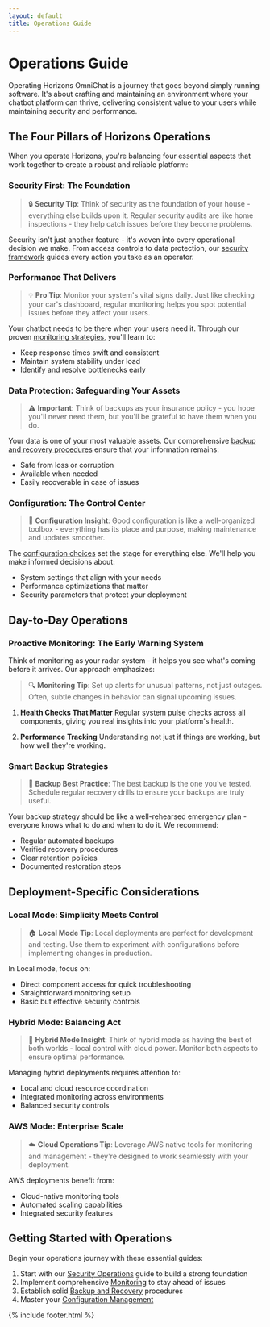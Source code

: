 ```yaml
---
layout: default
title: Operations Guide
---
```


# Operations Guide

Operating Horizons OmniChat is a journey that goes beyond simply running software. It's about crafting and maintaining an environment where your chatbot platform can thrive, delivering consistent value to your users while maintaining security and performance.

## The Four Pillars of Horizons Operations

When you operate Horizons, you're balancing four essential aspects that work together to create a robust and reliable platform:

### Security First: The Foundation

> 🔒 **Security Tip**: Think of security as the foundation of your house - everything else builds upon it. Regular security audits are like home inspections - they help catch issues before they become problems.

Security isn't just another feature - it's woven into every operational decision we make. From access controls to data protection, our [security framework](security.md) guides every action you take as an operator.

### Performance That Delivers

> 💡 **Pro Tip**: Monitor your system's vital signs daily. Just like checking your car's dashboard, regular monitoring helps you spot potential issues before they affect your users.

Your chatbot needs to be there when your users need it. Through our proven [monitoring strategies](monitoring.md), you'll learn to:
- Keep response times swift and consistent
- Maintain system stability under load
- Identify and resolve bottlenecks early

### Data Protection: Safeguarding Your Assets

> ⚠️ **Important**: Think of backups as your insurance policy - you hope you'll never need them, but you'll be grateful to have them when you do.

Your data is one of your most valuable assets. Our comprehensive [backup and recovery procedures](backup.md) ensure that your information remains:
- Safe from loss or corruption
- Available when needed
- Easily recoverable in case of issues

### Configuration: The Control Center

> 🎯 **Configuration Insight**: Good configuration is like a well-organized toolbox - everything has its place and purpose, making maintenance and updates smoother.

The [configuration choices](configuration.md) set the stage for everything else. We'll help you make informed decisions about:
- System settings that align with your needs
- Performance optimizations that matter
- Security parameters that protect your deployment

## Day-to-Day Operations

### Proactive Monitoring: The Early Warning System

Think of monitoring as your radar system - it helps you see what's coming before it arrives. Our approach emphasizes:

> 🔍 **Monitoring Tip**: Set up alerts for unusual patterns, not just outages. Often, subtle changes in behavior can signal upcoming issues.

1. **Health Checks That Matter**
   Regular system pulse checks across all components, giving you real insights into your platform's health.

2. **Performance Tracking**
   Understanding not just if things are working, but how well they're working.

### Smart Backup Strategies

> 💾 **Backup Best Practice**: The best backup is the one you've tested. Schedule regular recovery drills to ensure your backups are truly useful.

Your backup strategy should be like a well-rehearsed emergency plan - everyone knows what to do and when to do it. We recommend:

- Regular automated backups
- Verified recovery procedures
- Clear retention policies
- Documented restoration steps

## Deployment-Specific Considerations

### Local Mode: Simplicity Meets Control

> 🏠 **Local Mode Tip**: Local deployments are perfect for development and testing. Use them to experiment with configurations before implementing changes in production.

In Local mode, focus on:
- Direct component access for quick troubleshooting
- Straightforward monitoring setup
- Basic but effective security controls

### Hybrid Mode: Balancing Act

> 🔄 **Hybrid Mode Insight**: Think of hybrid mode as having the best of both worlds - local control with cloud power. Monitor both aspects to ensure optimal performance.

Managing hybrid deployments requires attention to:
- Local and cloud resource coordination
- Integrated monitoring across environments
- Balanced security controls

### AWS Mode: Enterprise Scale

> ☁️ **Cloud Operations Tip**: Leverage AWS native tools for monitoring and management - they're designed to work seamlessly with your deployment.

AWS deployments benefit from:
- Cloud-native monitoring tools
- Automated scaling capabilities
- Integrated security features

## Getting Started with Operations

Begin your operations journey with these essential guides:

1. Start with our [Security Operations](security.md) guide to build a strong foundation
2. Implement comprehensive [Monitoring](monitoring.md) to stay ahead of issues
3. Establish solid [Backup and Recovery](backup.md) procedures
4. Master your [Configuration Management](configuration.md)


{% include footer.html %}
